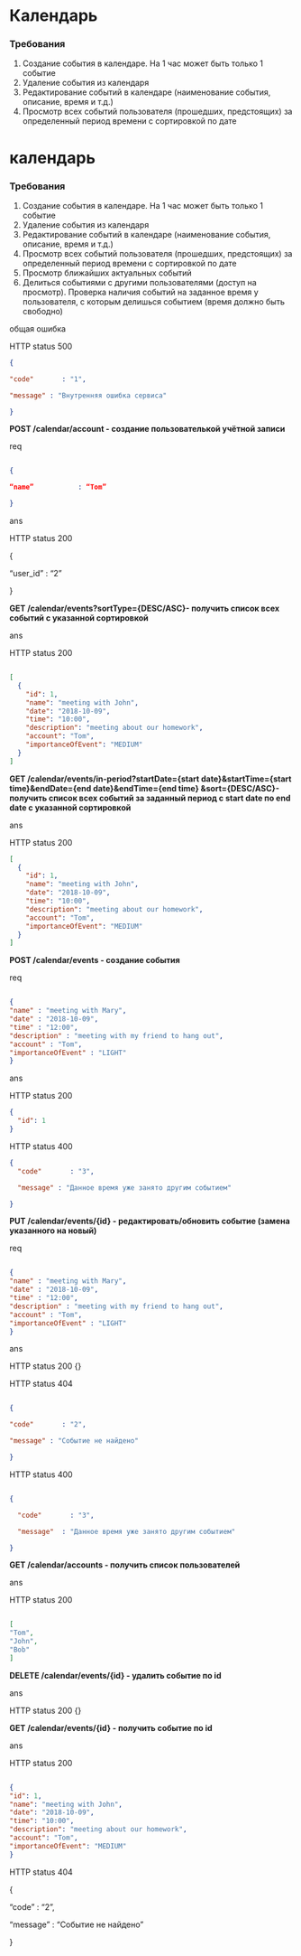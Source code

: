 # Календарь
### **Требования**

1. Создание события в календаре. На 1 час может быть только 1 событие
2. Удаление события из календаря
3. Редактирование событий в календаре (наименование события, описание, время и т.д.)
4. Просмотр всех событий пользователя (прошедших, предстоящих) за определенный период времени с сортировкой по дате

# календарь

### **Требования**

1. Создание события в календаре. На 1 час может быть только 1 событие
2. Удаление события из календаря
3. Редактирование событий в календаре (наименование события, описание, время и т.д.)
4. Просмотр всех событий пользователя (прошедших, предстоящих) за определенный период времени с сортировкой по дате
5. Просмотр ближайших актуальных событий
6. Делиться событиями с другими пользователями (доступ на просмотр). Проверка наличия событий на заданное время у пользователя, с которым делишься событием (время должно быть свободно)

общая ошибка

HTTP status 500
```json
{

"code"       : "1",

"message" : "Внутренняя ошибка сервиса"

}
```
**POST /calendar/account - создание пользователькой учётной записи**

req
```json

{

“name”           : “Tom”

}
```
ans

HTTP status 200

{

“user_id” : “2”

}

**GET /calendar/events?sortType={DESC/ASC}- получить список всех событий с указанной сортировкой**

ans

HTTP status 200
```json

[
  {
    "id": 1,
    "name": "meeting with John",
    "date": "2018-10-09",
    "time": "10:00",
    "description": "meeting about our homework",
    "account": "Tom",
    "importanceOfEvent": "MEDIUM"
  }
]
```
**GET /calendar/events/in-period?startDate={start date}&startTime={start time}&endDate={end date}&endTime={end time}
&sort={DESC/ASC}- получить список всех событий за заданный период с start date по end date с указанной сортировкой**

ans

HTTP status 200
```json
[
  {
    "id": 1,
    "name": "meeting with John",
    "date": "2018-10-09",
    "time": "10:00",
    "description": "meeting about our homework",
    "account": "Tom",
    "importanceOfEvent": "MEDIUM"
  }
]
```

**POST  /calendar/events - создание события**

req
```json

{
"name" : "meeting with Mary",
"date" : "2018-10-09",
"time" : "12:00",
"description" : "meeting with my friend to hang out",
"account" : "Tom",
"importanceOfEvent" : "LIGHT"
}
```
ans

HTTP status 200
```json
{
  "id": 1
}
```

HTTP status 400
```json
{
  "code"       : "3",

  "message" : "Данное время уже занято другим событием"

}
```


**PUT /calendar/events/{id} - редактировать/обновить событие (замена указанного на новый)**

req
```json

{
"name" : "meeting with Mary",
"date" : "2018-10-09",
"time" : "12:00",
"description" : "meeting with my friend to hang out",
"account" : "Tom",
"importanceOfEvent" : "LIGHT"
}
```
ans

HTTP status 200 {}

HTTP status 404
```json

{

"code"       : "2",

"message" : "Событие не найдено"

}
```
HTTP status 400
```json

{

  "code"       : "3",

  "message"  : "Данное время уже занято другим событием"

}
```

**GET /calendar/accounts - получить список пользователей**

ans

HTTP status 200
```json

[
"Tom",
"John",
"Bob"
]
```

**DELETE /calendar/events/{id} - удалить событие по id**

ans

HTTP status 200 {}


**GET /calendar/events/{id} - получить событие по id**

ans

HTTP status 200
```json

{
"id": 1,
"name": "meeting with John",
"date": "2018-10-09",
"time": "10:00",
"description": "meeting about our homework",
"account": "Tom",
"importanceOfEvent": "MEDIUM"
}
```
HTTP status 404

{

“code”       : “2”,

“message” : “Событие не найдено”

}